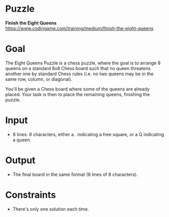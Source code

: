 # Puzzle
**Finish the Eight Queens** https://www.codingame.com/training/medium/finish-the-eight-queens

# Goal
The Eight Queens Puzzle is a chess puzzle, where the goal is to arrange 8 queens on a standard 8x8 Chess board such that no queen threatens another one by standard Chess rules (i.e. no two queens may be in the same row, column, or diagonal).

You'll be given a Chess board where some of the queens are already placed. Your task is then to place the remaining queens, finishing the puzzle.

# Input
* 8 lines: 8 characters, either a . indicating a free square, or a Q indicating a queen.

# Output
* The final board in the same format (8 lines of 8 characters).

# Constraints
* There's only one solution each time.
